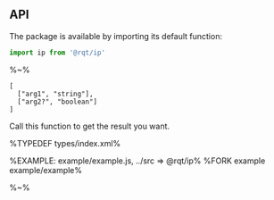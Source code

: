 ## API

The package is available by importing its default function:

```js
import ip from '@rqt/ip'
```

%~%

```## ip
[
  ["arg1", "string"],
  ["arg2?", "boolean"]
]
```

Call this function to get the result you want.

%TYPEDEF types/index.xml%

%EXAMPLE: example/example.js, ../src => @rqt/ip%
%FORK example example/example%

%~%